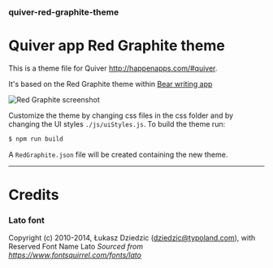 ### quiver-red-graphite-theme

# Quiver app Red Graphite theme

This is a theme file for Quiver <http://happenapps.com/#quiver>.

It's based on the Red Graphite theme within [Bear writing app](http://www.bear-writer.com/)

![Red Graphite screenshot](https://raw.githubusercontent.com/floq-design/quiver-red-graphite-theme/master/screenshot.png)

Customize the theme by changing css files in the css folder and by changing the UI styles `./js/uiStyles.js`. To build the theme run:

```bash
$ npm run build
```

A `RedGraphite.json` file will be created containing the new theme.

---
# Credits
### Lato font
Copyright (c) 2010-2014, Łukasz Dziedzic (dziedzic@typoland.com), with Reserved Font Name Lato
*Sourced from <https://www.fontsquirrel.com/fonts/lato>*
